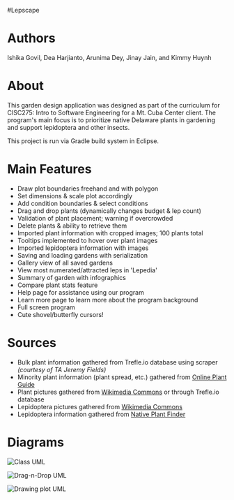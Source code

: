 #Lepscape

# Authors
Ishika Govil, Dea Harjianto, Arunima Dey, Jinay Jain, and Kimmy Huynh

# About
This garden design application was designed as part of the curriculum for CISC275: Intro to Software Engineering for a Mt. Cuba Center client. The program's main focus is to prioritize native Delaware plants in gardening and support lepidoptera and other insects.

This project is run via Gradle build system in Eclipse.

# Main Features
- Draw plot boundaries freehand and with polygon
- Set dimensions & scale plot accordingly
- Add condition boundaries & select conditions
- Drag and drop plants (dynamically changes budget & lep count)
- Validation of plant placement; warning if overcrowded
- Delete plants & ability to retrieve them
- Imported plant information with cropped images; 100 plants total
- Tooltips implemented to hover over plant images
- Imported lepidoptera information with images
- Saving and loading gardens with serialization
- Gallery view of all saved gardens
- View most numerated/attracted leps in 'Lepedia'
- Summary of garden with infographics
- Compare plant stats feature
- Help page for assistance using our program
- Learn more page to learn more about the program background
- Full screen program
- Cute shovel/butterfly cursors!

# Sources
- Bulk plant information gathered from Trefle.io database using scraper *(courtesy of TA Jeremy Fields)*
- Minority plant information (plant spread, etc.) gathered from [Online Plant Guide](https://www.onlineplantguide.com)
- Plant pictures gathered from [Wikimedia Commons](https://commons.wikimedia.org/wiki/Main_Page) or through Trefle.io database
- Lepidoptera pictures gathered from [Wikimedia Commons](https://commons.wikimedia.org/wiki/Main_Page)
- Lepidoptera information gathered from [Native Plant Finder](https://www.nwf.org/NativePlantFinder/)

# Diagrams
![Class UML](https://github.com/CISC275-S2021/project-team-11-1/blob/main/src/main/resources/finalUMLclass.jpg?raw=true)

![Drag-n-Drop UML](https://github.com/CISC275-S2021/project-team-11-1/blob/main/src/main/resources/finalDragNDrop.jpg?raw=true)

![Drawing plot UML](https://github.com/CISC275-S2021/project-team-11-1/blob/main/src/main/resources/finalDrawPlot.jpg?raw=true)

